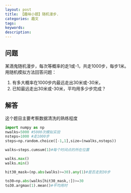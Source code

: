 ```yaml
---
layout: post
title: 【趣味小题】随机漫步.
categories: 趣文
tags:
keywords:
description:
---
```


## 问题

某酒鬼随机漫步，每次等概率的走1或-1，共走1000步，每步1米。  
用随机模拟方法回答问题：  
1. 有多大概率在1000步内最远走出30米或-30米，
2. 已知最远走出30米或-30米，平均用多少步完成？

## 解答

这个题目主要考察数据清洗的熟练程度  

```py
import numpy as np
nwalks=5000 #5000次模拟实验
nsteps=1000 #走1000步
steps=np.random.choice([-1,1],size=(nwalks,nsteps))

walks=steps.cumsum(1)#每个时间点的所在位置

walks.max()
walks.min()

hit30_mask=(np.abs(walks)>=30).any(1)#是否走到30步

to30=np.abs(walks[hit30_mask,:])>=30
to30.argmax(1).mean()#平均用时
```
